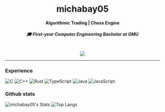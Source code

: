 <h1 align="center">michabay05</h1>

<h4 align="center">Algorithmic Trading | Chess Engine</h4>
<h5 align="center">🎓 First-year Computer Engineering Bachelor at GMU</h5>
<br>

<div align="center">
  <a href="https://www.linkedin.com/in/michael-abayneh-953570343/">
    <img src="https://img.shields.io/badge/Linkedin-Michael-%230077B5.svg?style=for-the-badge&logo=linkedin&logoColor=white" />
  </a>
</div>

---

### Experience
![C](https://img.shields.io/badge/c-%2300599C.svg?style=for-the-badge&logo=c&logoColor=white)
![C++](https://img.shields.io/badge/c++-%2300599C.svg?style=for-the-badge&logo=c%2B%2B&logoColor=white)
![Rust](https://img.shields.io/badge/rust-%23000000.svg?style=for-the-badge&logo=rust&logoColor=white)
![TypeScript](https://img.shields.io/badge/typescript-%23007ACC.svg?style=for-the-badge&logo=typescript&logoColor=white)
![Java](https://img.shields.io/badge/java-%23ED8B00.svg?style=for-the-badge&logo=openjdk&logoColor=white)
![JavaScript](https://img.shields.io/badge/javascript-%23323330.svg?style=for-the-badge&logo=javascript&logoColor=%23F7DF1E)


### Github stats
<div>
  
  ![michabay05's Stats](https://github-readme-stats.vercel.app/api?username=michabay05&theme=default&show_icons=true&hide_border=true&count_private=true)
  ![Top Langs](https://github-readme-stats.vercel.app/api/top-langs/?username=michabay05&size_weight=0.5&count_weight=0.5&layout=compact)
</div>

<!---
michabay05/michabay05 is a ✨ special ✨ repository because its `README.md` (this file) appears on your GitHub profile.
You can click the Preview link to take a look at your changes.
--->
